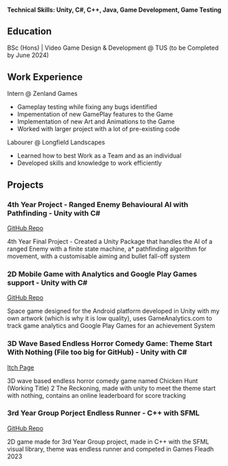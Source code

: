 #### Technical Skills: Unity, C#, C++, Java, Game Development, Game Testing

## Education
BSc (Hons) | Video Game Design & Development @ TUS (to be Completed by June 2024)

## Work Experience
Intern @ Zenland Games
- Gameplay testing while fixing any bugs identified
- Impementation of new GamePlay features to the Game
- Implementation of new Art and Animations to the Game
- Worked with larger project with a lot of pre-existing code

Labourer @ Longfield Landscapes
- Learned how to best Work as a Team and as an individual
- Developed skills and knowledge to work efficiently

## Projects
### 4th Year Project - Ranged Enemy Behavioural AI with Pathfinding - Unity with C#
[GitHub Repo](https://github.com/BigBirdSlayer01/FYP-Randged-Enemy-AI-with-Pathfinding)

4th Year Final Project - Created a Unity Package that handles the AI of a ranged Enemy with a finite state machine, a* pathfinding algorithm for movement, with a customisable aiming and bullet fall-off system

### 2D Mobile Game with Analytics and Google Play Games support - Unity with C#
[GitHub Repo](https://github.com/BigBirdSlayer01/Android-Space-Game)

Space game designed for the Android platform developed in Unity with my own artwork (which is why it is low quality), uses GameAnalytics.com to track game analytics and Google Play Games for an achievement System

### 3D Wave Based Endless Horror Comedy Game: Theme Start With Nothing (File too big for GitHub) - Unity with C#
[Itch Page](https://bigbirdslayer.itch.io/chicken-hunt-working-title-2-the-reckoning)

3D wave based endless horror comedy game named Chicken Hunt (Working Title) 2 The Reckoning, made with unity to meet the theme start with nothing, contains an online leaderboard for score tracking

### 3rd Year Group Porject Endless Runner - C++ with SFML
[GitHub Repo](https://github.com/BigBirdSlayer01/3rd-Year-Group-Project)

2D game made for 3rd Year Group project, made in C++ with the SFML visual library, theme was endless runner and competed in Games Fleadh 2023
